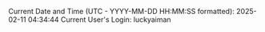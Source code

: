 Current Date and Time (UTC - YYYY-MM-DD HH:MM:SS formatted): 2025-02-11 04:34:44
Current User's Login: luckyaiman

